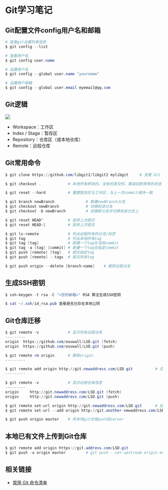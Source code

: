 # Git学习笔记
## Git配置文件config用户名和邮箱
```powershell
# 查看git设置列表信息
$ git config --list

# 查看用户名
$ git config user.name

# 设置用户名
$ git config --global user.name "yourname"

# 设置用户邮箱
$ git config --global user.email myemail@qq.com
```

## Git逻辑
![](http://www.ruanyifeng.com/blogimg/asset/2015/bg2015120901.png)
- Workspace：工作区
- Index / Stage：暂存区
- Repository：仓库区（或本地仓库）
- Remote：远程仓库

## Git常用命令
```powershell
$ git clone https://github.com/libgit2/libgit2 mylibgit     # 克隆 Git 的可链接库 libgit2，变更名字为：mylibgit

$ git checkout .            # 本地所有修改的。没有的提交的，都返回到原来的状态

$ git reset --hard          # 重置暂存区与工作区，与上一次commit保持一致

$ git branch newBranch              # 新建newBranch分支
$ git checkout newBranch            # 切换到该分支
$ git checkout -b newBranch         # 创建新分支并切换到该分支上

$ git reset HEAD^           # 放弃上次提交
$ git reset HEAD~1          # 放弃上次提交

$ git ls-remote             # 列出远程所有的分支/标签
$ git tag                   # 列出本地所有tag
$ git tag [tag]             # 新建一个tag在当前commit
$ git tag -a [tag] [commit] # 新建一个tag在指定commit
$ git push [remote] [tag]   # 提交指定tag
$ git push [remote] --tags  # 提交所有tag

$ git push origin --delete [branch-name]    # 删除远程分支
```

## 生成SSH密钥
```powershell
$ ssh-keygen -t rsa -C "<您的邮箱>" RSA 算法生成SSH密钥

$ cat ~/.ssh/id_rsa.pub 查看是否已存在本地公钥
```

## Git仓库迁移
```powershell
$ git remote -v             # 显示所有远程仓库
---------
origin  https://github.com/oovwall/LSD.git (fetch)
origin  https://github.com/oovwall/LSD.git (push)

$ git remote rm origin      # 删除origin
---------

$ git remote add origin http://git.newaddress.com/LSD.git          # 添加新的origin
---------

$ git remote -v             # 显示远程仓库信息
---------
origin     http://git.newaddress.com/LSD.git (fetch)
origin     http://git.newaddress.com/LSD.git (push)

$ git remote set-url origin http://git.newaddress.com/LSD.git      # 指向新的地址
$ git remote set-url --add origin http://git.another-newaddress.com/LSD.git  # 加入另一个远程PUSH地址

$ git push origin master    # 将本地git仓库push到server

```

## 本地已有文件上传到Git仓库
```powershell
$ git remote add origin https://git.address.com/LSD.git
$ git push -u origin master         # git push --set-upstream origin master
```

## 相关链接
- [常用 Git 命令清单](http://www.ruanyifeng.com/blog/2015/12/git-cheat-sheet.html)

